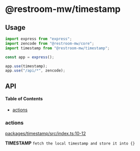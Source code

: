 # @restroom-mw/timestamp

## Usage

```js
import express from "express";
import zencode from "@restroom-mw/core";
import timestamp from "@restroom-mw/timestamp";

const app = express();

app.use(timestamp);
app.use("/api/*", zencode);
```

## API

<!-- Generated by documentation.js. Update this documentation by updating the source code. -->

#### Table of Contents

*   [actions](#actions)

### actions

[packages/timestamp/src/index.ts:10-12](https://github.com/dyne/restroom-mw/blob/a553eb043d4c3d8adea61cbc6a099acb41f49f57/packages/timestamp/src/index.ts#L10-L12 "Source code on GitHub")

**TIMESTAMP** `fetch the local timestamp and store it into {}`
